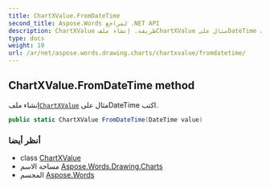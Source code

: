 ```yaml
---
title: ChartXValue.FromDateTime
second_title: Aspose.Words لمراجع .NET API
description: ChartXValue طريقة. إنشاء ملفChartXValue مثال علىDateTime اكتب.
type: docs
weight: 10
url: /ar/net/aspose.words.drawing.charts/chartxvalue/fromdatetime/
---
```

## ChartXValue.FromDateTime method

إنشاء ملف[`ChartXValue`](../) مثال علىDateTime اكتب.

```csharp
public static ChartXValue FromDateTime(DateTime value)
```

### أنظر أيضا

* class [ChartXValue](../)
* مساحة الاسم [Aspose.Words.Drawing.Charts](../../chartxvalue/)
* المجسم [Aspose.Words](../../../)


